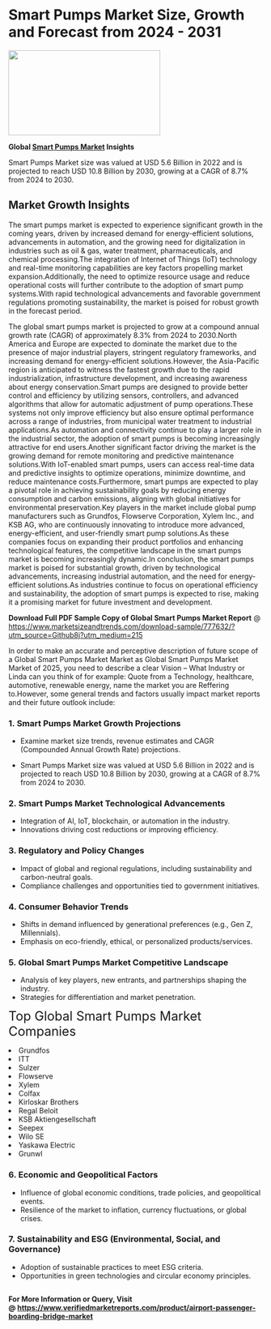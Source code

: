<H1>Smart Pumps Market Size, Growth and Forecast from 2024 - 2031</H1><img class="aligncenter size-medium wp-image-584254" src="https://thirdeyenews.in/wp-content/uploads/2024/09/Global-Market-Research-300x168.jpeg" alt="" width="300" height="168" /><p><strong>Global&nbsp;<a href="https://www.marketsizeandtrends.com/download-sample/777632/?utm_source=Github8j?utm_medium=215">Smart Pumps Market</a> Insights</strong></p><p>Smart Pumps Market size was valued at USD 5.6 Billion in 2022 and is projected to reach USD 10.8 Billion by 2030, growing at a CAGR of 8.7% from 2024 to 2030.</p><p><h2>Market Growth Insights</h2> <p>The smart pumps market is expected to experience significant growth in the coming years, driven by increased demand for energy-efficient solutions, advancements in automation, and the growing need for digitalization in industries such as oil & gas, water treatment, pharmaceuticals, and chemical processing.The integration of Internet of Things (IoT) technology and real-time monitoring capabilities are key factors propelling market expansion.Additionally, the need to optimize resource usage and reduce operational costs will further contribute to the adoption of smart pump systems.With rapid technological advancements and favorable government regulations promoting sustainability, the market is poised for robust growth in the forecast period.</p> <p>The global smart pumps market is projected to grow at a compound annual growth rate (CAGR) of approximately 8.3% from 2024 to 2030.North America and Europe are expected to dominate the market due to the presence of major industrial players, stringent regulatory frameworks, and increasing demand for energy-efficient solutions.However, the Asia-Pacific region is anticipated to witness the fastest growth due to the rapid industrialization, infrastructure development, and increasing awareness about energy conservation.Smart pumps are designed to provide better control and efficiency by utilizing sensors, controllers, and advanced algorithms that allow for automatic adjustment of pump operations.These systems not only improve efficiency but also ensure optimal performance across a range of industries, from municipal water treatment to industrial applications.As automation and connectivity continue to play a larger role in the industrial sector, the adoption of smart pumps is becoming increasingly attractive for end users.Another significant factor driving the market is the growing demand for remote monitoring and predictive maintenance solutions.With IoT-enabled smart pumps, users can access real-time data and predictive insights to optimize operations, minimize downtime, and reduce maintenance costs.Furthermore, smart pumps are expected to play a pivotal role in achieving sustainability goals by reducing energy consumption and carbon emissions, aligning with global initiatives for environmental preservation.Key players in the market include global pump manufacturers such as Grundfos, Flowserve Corporation, Xylem Inc., and KSB AG, who are continuously innovating to introduce more advanced, energy-efficient, and user-friendly smart pump solutions.As these companies focus on expanding their product portfolios and enhancing technological features, the competitive landscape in the smart pumps market is becoming increasingly dynamic.In conclusion, the smart pumps market is poised for substantial growth, driven by technological advancements, increasing industrial automation, and the need for energy-efficient solutions.As industries continue to focus on operational efficiency and sustainability, the adoption of smart pumps is expected to rise, making it a promising market for future investment and development.</p> <p><span class=""><strong>Download Full PDF Sample Copy of Global Smart Pumps Market Report</strong> @ <a href="https://www.marketsizeandtrends.com/download-sample/777632/?utm_source=Github8j?utm_medium=215" target="_blank">https://www.marketsizeandtrends.com/download-sample/777632/?utm_source=Github8j?utm_medium=215</a></span></p><p>In order to make an accurate and perceptive description of future scope of a Global&nbsp;Smart Pumps Market Market as Global&nbsp;Smart Pumps Market Market of 2025, you need to describe a clear Vision &ndash; What Industry or Linda can you think of for example: Quote from a Technology, healthcare, automotive, renewable energy, name the market you are Reffering to.However, some general trends and factors usually impact market reports and their future outlook include:</p><h3>1.&nbsp;<strong>Smart Pumps Market Growth Projections</strong></h3><ul><li>Examine market size trends, revenue estimates and CAGR (Compounded Annual Growth Rate) projections.</li><li><p>Smart Pumps Market size was valued at USD 5.6 Billion in 2022 and is projected to reach USD 10.8 Billion by 2030, growing at a CAGR of 8.7% from 2024 to 2030.</p></li></ul><h3>2.&nbsp;<strong>Smart Pumps Market Technological Advancements</strong></h3><ul><li>Integration of AI, IoT, blockchain, or automation in the industry.</li><li>Innovations driving cost reductions or improving efficiency.</li></ul><h3>3.&nbsp;<strong>Regulatory and Policy Changes</strong></h3><ul><li>Impact of global and regional regulations, including sustainability and carbon-neutral goals.</li><li>Compliance challenges and opportunities tied to government initiatives.</li></ul><h3>4.&nbsp;<strong>Consumer Behavior Trends</strong></h3><ul><li>Shifts in demand influenced by generational preferences (e.g., Gen Z, Millennials).</li><li>Emphasis on eco-friendly, ethical, or personalized products/services.</li></ul><h3>5.&nbsp;<strong>Global Smart Pumps Market Competitive Landscape</strong></h3><ul><li>Analysis of key players, new entrants, and partnerships shaping the industry.</li><li>Strategies for differentiation and market penetration.</li></ul><p data-pm-slice="1 1 []"><span style="color: inherit; font-family: inherit; font-size: 25px;">Top Global Smart Pumps Market Companies</span></p><div class="" data-test-id=""><p><li>Grundfos</li><li> ITT</li><li> Sulzer</li><li> Flowserve</li><li> Xylem</li><li> Colfax</li><li> Kirloskar Brothers</li><li> Regal Beloit</li><li> KSB Aktiengesellschaft</li><li> Seepex</li><li> Wilo SE</li><li> Yaskawa Electric</li><li> Grunwl</li></p></div><h3>6.&nbsp;<strong>Economic and Geopolitical Factors</strong></h3><ul><li>Influence of global economic conditions, trade policies, and geopolitical events.</li><li>Resilience of the market to inflation, currency fluctuations, or global crises.</li></ul><h3>7.&nbsp;<strong>Sustainability and ESG (Environmental, Social, and Governance)</strong></h3><ul><li>Adoption of sustainable practices to meet ESG criteria.</li><li>Opportunities in green technologies and circular economy principles.</li></ul><h2><strong style="font-size: 14px;">For More Information or Query, Visit @&nbsp;</strong><a style="background-color: #ffffff; font-size: 14px;" href="https://www.marketsizeandtrends.com/report/smart-pumps-market/" target="_blank">https://www.verifiedmarketreports.com/product/airport-passenger-boarding-bridge-market</a></h2>